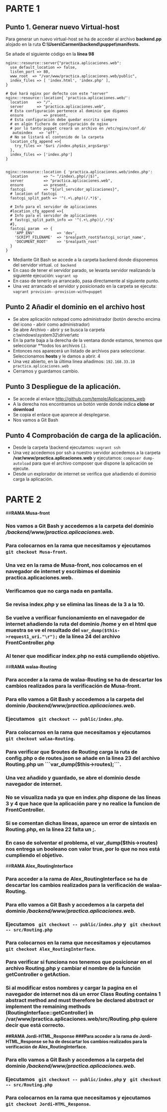 # **PARTE 1**

## Punto 1. Generar nuevo Virtual-host
Para generar un nuevo virtual-host se ha de acceder al archivo **backend.pp** alojado en la ruta **C:\Users\Carmen\backend\puppet\manifests.**

Se añade el siguiente código en la **línea 98**
```
nginx::resource::server{"practica.aplicaciones.web":
  use_default_location => false,
  listen_port => 80,
  www_root  => "/var/www/practica.aplicaciones.web/public",
  index_files => [ 'index.html', 'index.php' ],
}

# Qué hará nginx por defecto con este "server"
nginx::resource::location{ 'practica.aplicaciones.web/':
  location    => "/",
  server      => "practica.aplicaciones.web",
  # Esta configuración pertenece al dominio que digamos
  ensure         => present,
  # Esta configuración debe quedar escrita siempre
  # en algún fichero de configuración de nginx 
  # por lo tanto puppet creará un archivo en /etc/nginx/conf.d/
   autoindex   => 'off',
  # No se listará el contenido de la carpeta
  location_cfg_append =>{
    try_files => '$uri /index.php$is_args$args' 
  },
  index_files => ['index.php']
}


nginx::resource::location { 'practica.aplicaciones.web/index.php':
  location       => "~ ^/index\.php(/|$)",
  server         => "practica.aplicaciones.web",
  ensure         => present,
  fastcgi        => "${url_servidor_aplicaciones}",
  # location of fastcgi 
  fastcgi_split_path => '^(.+\.php)(/.*)$',

  # Info para el servidor de aplicaciones
  #location_cfg_append =>{
  # Info para el servidor de aplicaciones
  # fastcgi_split_path_info => '^(.+\.php)(/.*)$'
  #},
  fastcgi_param  => {
    'APP_ENV'          => 'dev',
    'SCRIPT_FILENAME'  => '$realpath_root$fastcgi_script_name',
    'DOCUMENT_ROOT'    => '$realpath_root'
  }
}
``` 
- Mediante Git Bash se accede a la carpeta backend donde disponemos del servidor virtual. 
    ``cd backend``
- En caso de tener el servidor parado, se levanta servidor realizando la siguiente ejecución:
    ``vagrant up`` 
- En caso de tenerlo ya arrancado, pasa directamente al siguiente punto. 
- Una vez arrancado el servidor y posicionado en la carpeta se ejecuta:
    ``vagrant provision--provision-with=puppet``

## Punto 2 Añadir el dominio en el archivo host
- Se abre aplicación notepad como administrador (botón derecho encima del icono - abrir como administrador)
- Se abre Archivo - abrir y se busca la carpeta c:\windows\system32\driver\etc
- En la parte baja a la derecha de la ventana donde estamos, tenemos que seleccionar **todos los archivos (*.*).
- Entonces nos aparecerá un listado de archivos para seleccionar. Seleccionamos **hosts** y le damos a abrir. 4
- Una vez abierto, en la última linea añadimos:
  ``192.168.33.10 practica.aplicaciones.web``
- Cerramos y guardamos cambio. 

## Punto 3 Despliegue de la aplicación. 
- Se accede al enlace http://github.com/temple/Aplicaciones_web
- A la derecha nos encontramos un botón verde donde indica **clone or download**
- Se copia el enlace que aparece al desplegarse. 
- Nos vamos a Git Bash 
 
## Punto 4 Comprobación de carga de la aplicación.  
- Desde la carpeta \backend ejecutamos:
``vagrant ssh``
- Una vez accedemos por ssh a nuestro servidor accedemos a la carpeta **/var/www/practica.aplicaciones.web** y ejecutamos:
``composer dump-autoload`` para que el archivo composer que dispone la aplicación se ejecute. 
- Desde un explorador de internet se verifica que añadiendo el dominio carga la aplicación. 


# PARTE 2

##**RAMA Musa-front**
### Nos vamos a Git Bash y accedemos a la carpeta del dominio */backend/www/practica.aplicaciones.web*.
### Para colocarnos en la rama que necesitamos y ejecutamos ``` git checkout Musa-front```.
### Una vez en la rama de Musa-front, nos colocamos en el navegador de internet y escribimos el dominio **practica.aplicaciones.web**.
### Verificamos que no carga nada en pantalla.
### Se revisa index.php y se elimina las líneas de la 3 a la 10.
### Se vuelve a verificar funcionamiento en el navegador de internet añadiendo la ruta del dominio /home y en el html que muestra se ve el resultado del ```var_dump($this->request1_uri."\r");``` de la línea 24 del archivo **FrontController.php**
### Al tener que modificar index.php **no está cumpliendo objetivo**.


##**RAMA walaa-Routing**
### Para acceder a la rama de walaa-Routing se ha de descartar los cambios realizados para la verificación de Musa-front.
### Para ello vamos a Git Bash y accedemos a la carpeta del dominio */backend/www/practica.aplicaciones.web*.
### Ejecutamos ``` git checkout -- public/index.php```.
### Para colocarnos en la rama que necesitamos y ejecutamos ``` git checkout walaa-Routing```.
### Para verificar que $routes de Routing carga la ruta de config.php o de routes.json se añade en la linea 23 del archivo Routing.php un ```var_dump($this->routes);```.
### Una vez añadido y guardado,  se abre el dominio desde navegador de internet. 
### No se visualiza nada ya que en index.php dispone de las líneas 3 y 4 que hace que la aplicación pare y no realice la funcion de FrontController. 
### Si se comentan dichas líneas, aparece un error de sintaxis en Routing.php, en la línea 22 falta un **;**.
### En caso de solventar el problema, el var_dump($this->routes) nos entrega un booleano con valor true, por lo que **no nos está cumpliendo el objetivo**.


##**RAMA Alex_RoutingInterface**
### Para acceder a la rama de Alex_RoutingInterface se ha de descartar los cambios realizados para la verificación de walaa-Routing.
### Para ello vamos a Git Bash y accedemos a la carpeta del dominio */backend/www/practica.aplicaciones.web*.
### Ejecutamos ``` git checkout -- public/index.php``` y ``` git checkout -- src/Routing.php```
### Para colocarnos en la rama que necesitamos y ejecutamos ``` git checkout Alex_RoutingInterface```.
### Para verificar si funciona nos tenemos que posicionar en el archivo Routing.php y cambiar el nombre de la función **getController** o **getAction**.
### Si al modificar estos nombres y cargar la pagina en el navegador de internet nos dá un error **Class Routing contains 1 abstract method and must therefore be declared abstract or implement the remaining methods (RoutingInterface::getController) in <b>/var/www/practica.aplicaciones.web/src/Routing.php** quiere decir que está correcto.


##**RAMA Jordi-HTML_Response**
###Para acceder a la rama de Jordi-HTML_Response se ha de descartar los cambios realizados para la verificación de Alex_RoutingInterface.
### Para ello vamos a Git Bash y accedemos a la carpeta del dominio */backend/www/practica.aplicaciones.web*.
### Ejecutamos ``` git checkout -- public/index.php``` y ``` git checkout -- src/Routing.php```
### Para colocarnos en la rama que necesitamos y ejecutamos ``` git checkout Jordi-HTML_Response```.

